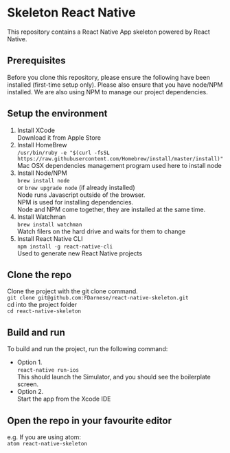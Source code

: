 # Skeleton React Native

This repository contains a React Native App skeleton powered by React Native.

## Prerequisites

Before you clone this repository, please ensure the following have been installed
(first-time setup only). Please also ensure that you have node/NPM installed.
We are also using NPM to manage our project dependencies.

## Setup the environment

1. Install XCode<br>
Download it from Apple Store
2. Install HomeBrew<br>
`/usr/bin/ruby -e "$(curl -fsSL https://raw.githubusercontent.com/Homebrew/install/master/install)"`<br>
Mac OSX dependencies management program used here to install node
3. Install Node/NPM<br>
`brew install node`  
or  `brew upgrade node` (if already installed)<br>
Node runs Javascript outside of the browser.<br>
NPM is used for installing dependencies.<br>
Node and NPM come together, they are installed at the same time.
4. Install Watchman<br>
`brew install watchman`<br>
Watch filers on the hard drive and waits for them to change
5. Install React Native CLI<br>
`npm install -g react-native-cli`<br>
Used to generate new React Native projects

## Clone the repo
Clone the project with the git clone command.<br>
`git clone git@github.com:FDarnese/react-native-skeleton.git`<br>
cd into the project folder<br>
`cd react-native-skeleton`

## Build and run
To build and run the project, run the following command:
* Option 1.<br>
`react-native run-ios`<br>
This should launch the Simulator, and you should see the boilerplate screen.
* Option 2.<br>
Start the app from the Xcode IDE

## Open the repo in your favourite editor
e.g. If you are using atom:<br>
`atom react-native-skeleton`
